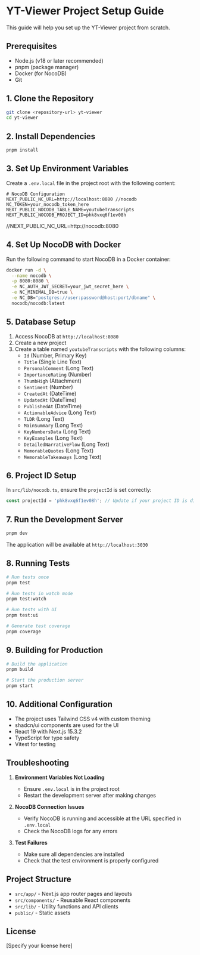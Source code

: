 # YT-Viewer Project Setup Guide

This guide will help you set up the YT-Viewer project from scratch.

## Prerequisites

- Node.js (v18 or later recommended)
- pnpm (package manager)
- Docker (for NocoDB)
- Git

## 1. Clone the Repository

```bash
git clone <repository-url> yt-viewer
cd yt-viewer
```

## 2. Install Dependencies

```bash
pnpm install
```

## 3. Set Up Environment Variables

Create a `.env.local` file in the project root with the following content:

```env
# NocoDB Configuration
NEXT_PUBLIC_NC_URL=http://localhost:8080 //nocodb
NC_TOKEN=your_nocodb_token_here
NEXT_PUBLIC_NOCODB_TABLE_NAME=youtubeTranscripts
NEXT_PUBLIC_NOCODB_PROJECT_ID=phk8vxq6f1ev08h
```
//NEXT_PUBLIC_NC_URL=http://nocodb:8080



## 4. Set Up NocoDB with Docker

Run the following command to start NocoDB in a Docker container:

```bash
docker run -d \
  --name nocodb \
  -p 8080:8080 \
  -e NC_AUTH_JWT_SECRET=your_jwt_secret_here \
  -e NC_MINIMAL_DB=true \
  -e NC_DB="postgres://user:password@host:port/dbname" \
  nocodb/nocodb:latest
```

## 5. Database Setup

1. Access NocoDB at `http://localhost:8080`
2. Create a new project
3. Create a table named `youtubeTranscripts` with the following columns:
   - `Id` (Number, Primary Key)
   - `Title` (Single Line Text)
   - `PersonalComment` (Long Text)
   - `ImportanceRating` (Number)
   - `ThumbHigh` (Attachment)
   - `Sentiment` (Number)
   - `CreatedAt` (DateTime)
   - `UpdatedAt` (DateTime)
   - `PublishedAt` (DateTime)
   - `ActionableAdvice` (Long Text)
   - `TLDR` (Long Text)
   - `MainSummary` (Long Text)
   - `KeyNumbersData` (Long Text)
   - `KeyExamples` (Long Text)
   - `DetailedNarrativeFlow` (Long Text)
   - `MemorableQuotes` (Long Text)
   - `MemorableTakeaways` (Long Text)

## 6. Project ID Setup

In `src/lib/nocodb.ts`, ensure the `projectId` is set correctly:

```typescript
const projectId = 'phk8vxq6f1ev08h'; // Update if your project ID is different
```

## 7. Run the Development Server

```bash
pnpm dev
```

The application will be available at `http://localhost:3030`

## 8. Running Tests

```bash
# Run tests once
pnpm test

# Run tests in watch mode
pnpm test:watch

# Run tests with UI
pnpm test:ui

# Generate test coverage
pnpm coverage
```

## 9. Building for Production

```bash
# Build the application
pnpm build

# Start the production server
pnpm start
```

## 10. Additional Configuration

- The project uses Tailwind CSS v4 with custom theming
- shadcn/ui components are used for the UI
- React 19 with Next.js 15.3.2
- TypeScript for type safety
- Vitest for testing

## Troubleshooting

1. **Environment Variables Not Loading**
   - Ensure `.env.local` is in the project root
   - Restart the development server after making changes

2. **NocoDB Connection Issues**
   - Verify NocoDB is running and accessible at the URL specified in `.env.local`
   - Check the NocoDB logs for any errors

3. **Test Failures**
   - Make sure all dependencies are installed
   - Check that the test environment is properly configured

## Project Structure

- `src/app/` - Next.js app router pages and layouts
- `src/components/` - Reusable React components
- `src/lib/` - Utility functions and API clients
- `public/` - Static assets

## License

[Specify your license here]
